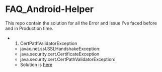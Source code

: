# FAQ_Android-Helper
This repo contain the solution for all the Error and Issue I've faced before and in Production time.

- 1. CertPathValidatorException
    - javax.net.ssl.SSLHandshakeException:
    - java.security.cert.CertificateException
    - java.security.cert.CertPathValidatorException:
    - Solution is [here][0]



   [0]: https://github.com/saxenahysm/CertPathValidatorException

